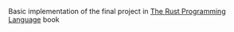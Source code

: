 Basic implementation of the final project in 
[The Rust Programming Language](https://doc.rust-lang.org/book/ch20-00-final-project-a-web-server.html) 
book